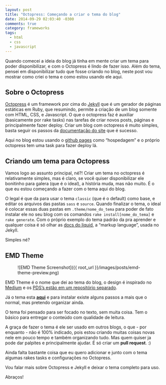 ```yaml
---
layout: post
title: "Octopress: Começando a criar o tema do blog"
date: 2014-09-29 02:03:40 -0300
comments: true
category: frameworks
tags:
  - html
  - css
  - javascript
---
```



Quando comecei a ideia do blog já tinha em mente criar um tema para poder disponibilizar, e com o Octopress é lindo de fazer isso.
Além do tema, pensei em disponibilizar tudo que fosse criando no blog, neste post vou mostrar como criei o tema e como estou usando ele aqui.<!--more-->

## Sobre o Octopress

[Octopress](http://octopress.org/) é um framework por cima do [Jekyll](http://jekyllrb.com/) que é um gerador de páginas estáticas em Ruby, que resumindo, permite a criação de um blog somente com HTML, CSS, e Javascript. O que o octopress faz é auxiliar (basicamente por rake tasks) nas tarefas de criar novos posts, páginas e principalmente fazer deploy.
Criar um blog com octopress é muito simples, basta seguir os passos da [documentação do site](http://octopress.org/docs/) que é sucesso.

Aqui no blog estou usando o [github pages](https://pages.github.com/) como “hospedagem” e o próprio octopress tem uma task para fazer deploy lá.

## Criando um tema para Octopress

Vamos logo ao assunto principal, né?!
Criar um tema no octopress é relativamente simples, mas é claro, se você quiser disponibilizar ele bonitinho para galera (que é o ideal), a história muda, mas não muito.
É o que eu estou começando a fazer com o tema aqui do blog.

O legal é que da para usar o tema `classic` (que é o default) como base, e editar os arquivos das pastas `sass` e `source`. Quando finalizar o tema, o ideal é colocar essas duas pastas em `.theme/nome_do_tema` para poder de fato instalar ele no seu blog com os comandos `rake install[nome_do_tema]` e `rake generate`. Com o próprio exemplo do tema padrão da pra aprender e qualquer coisa é só olhar as [docs do liquid](https://github.com/Shopify/liquid/wiki), a “markup language”, usada no Jekyll.

Simples né?

## EMD Theme

<figure>
![EMD Theme Screenshot]({{ root_url }}/images/posts/emd-theme-preview.png)
</figure>

EMD Theme é o nome que dei ao tema do blog, o design é inspirado no [Medium](http://medium.com) e os [PDS’s estão em um repositório separado](https://github.com/vidblog/emd-theme-layout).

Já o tema esta [**aqui**](https://github.com/vidblog/emd-theme) e para instalar existe alguns passos a mais que o normal, mas pretendo organizar ainda.

O tema foi pensado para ser focado no texto, sem muita coisa. Tem o básico para entregar o conteúdo com qualidade de leitura.

A graça de fazer o tema é ele ser usado em outros blogs, o que - por enquanto - não é 100% indicado, pois estou criando muitas coisas novas nele em pouco tempo e também organizando tudo. Mas quem quiser ja pode dar palpites e principalmente ajudar. É só  criar um **pull request**. :)

Ainda falta bastante coisa que eu quero adicionar e junto com o tema algumas rakes tasks e configurações no Octopress.


Vou falar mais sobre Octopress e Jekyll e deixar o tema completo para uso.


Abraços!
